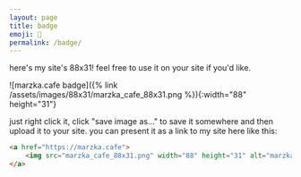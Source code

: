 ```yaml
---
layout: page
title: badge
emoji: 🏅
permalink: /badge/
---
```

here's my site's 88x31! feel free to use it on your site if you'd like.

![marzka.cafe badge]({% link /assets/images/88x31/marzka_cafe_88x31.png %}){:width="88" height="31"}

just right click it, click "save image as..." to save it somewhere and then upload it to your site. you can present it as a link to my site here like this:

```html
<a href="https://marzka.cafe">
    <img src="marzka_cafe_88x31.png" width="88" height="31" alt="marzka.cafe badge">
</a>
```